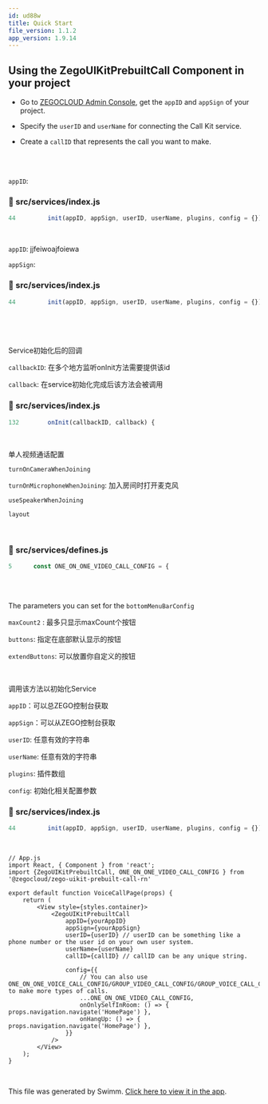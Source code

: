 ```yaml
---
id: ud88w
title: Quick Start
file_version: 1.1.2
app_version: 1.9.14
---
```


## Using the ZegoUIKitPrebuiltCall Component in your project

*   Go to [ZEGOCLOUD Admin Console](https://console.zegocloud.com/), get the `appID` and `appSign` of your project.

*   Specify the `userID` and `userName` for connecting the Call Kit service.

*   Create a `callID` that represents the call you want to make.
<br/>

<br/>

`appID`<swm-token data-swm-token=":src/services/index.js:44:3:3:`    init(appID, appSign, userID, userName, plugins, config = {}) {`"/>:
<!-- NOTE-swimm-snippet: the lines below link your snippet to Swimm -->
### 📄 src/services/index.js
```javascript
44         init(appID, appSign, userID, userName, plugins, config = {}) {
```

<br/>

`appID`<swm-token data-swm-token=":src/services/index.js:44:3:3:`    init(appID, appSign, userID, userName, plugins, config = {}) {`"/>: jjfeiwoajfoiewa

`appSign`<swm-token data-swm-token=":src/services/index.js:44:6:6:`    init(appID, appSign, userID, userName, plugins, config = {}) {`"/>:
<!-- NOTE-swimm-snippet: the lines below link your snippet to Swimm -->
### 📄 src/services/index.js
```javascript
44         init(appID, appSign, userID, userName, plugins, config = {}) {
```

<br/>

<br/>

<br/>

Service初始化后的回调

`callbackID`<swm-token data-swm-token=":src/services/index.js:132:3:3:`    onInit(callbackID, callback) {`"/>: 在多个地方监听onInit方法需要提供该id

`callback`<swm-token data-swm-token=":src/services/index.js:132:6:6:`    onInit(callbackID, callback) {`"/>: 在service初始化完成后该方法会被调用
<!-- NOTE-swimm-snippet: the lines below link your snippet to Swimm -->
### 📄 src/services/index.js
```javascript
132        onInit(callbackID, callback) {
```

<br/>

单人视频通话配置

`turnOnCameraWhenJoining`<swm-token data-swm-token=":src/services/defines.js:6:1:1:`    turnOnCameraWhenJoining: true,`"/>

`turnOnMicrophoneWhenJoining`<swm-token data-swm-token=":src/services/defines.js:7:1:1:`    turnOnMicrophoneWhenJoining: true,`"/>: 加入房间时打开麦克风

`useSpeakerWhenJoining`<swm-token data-swm-token=":src/services/defines.js:8:1:1:`    useSpeakerWhenJoining: true,`"/>

`layout`<swm-token data-swm-token=":src/services/defines.js:9:1:1:`    layout: {`"/>

<!-- empty line --><br/>
<!-- NOTE-swimm-snippet: the lines below link your snippet to Swimm -->
### 📄 src/services/defines.js
```javascript
5      const ONE_ON_ONE_VIDEO_CALL_CONFIG = {
```

<br/>

<br/>

The parameters you can set for the `bottomMenuBarConfig`<swm-token data-swm-token=":src/call/index.js:34:1:1:`        bottomMenuBarConfig = {},`"/>

`maxCount2`<swm-token data-swm-token=":src/call/index.js:73:1:1:`        maxCount2: topMaxCount = 3,`"/> : 最多只显示maxCount个按钮

`buttons`<swm-token data-swm-token=":src/call/index.js:56:1:1:`        buttons = [`"/>: 指定在底部默认显示的按钮

`extendButtons`<swm-token data-swm-token=":src/call/index.js:74:1:1:`        extendButtons: topExtendButtons = [],`"/>: 可以放置你自定义的按钮

<br/>

调用该方法以初始化Service

`appID`<swm-token data-swm-token=":src/services/index.js:44:3:3:`    init(appID, appSign, userID, userName, plugins, config = {}) {`"/>：可以总ZEGO控制台获取

`appSign`<swm-token data-swm-token=":src/services/index.js:44:6:6:`    init(appID, appSign, userID, userName, plugins, config = {}) {`"/>：可以从ZEGO控制台获取

`userID`<swm-token data-swm-token=":src/services/index.js:44:9:9:`    init(appID, appSign, userID, userName, plugins, config = {}) {`"/>: 任意有效的字符串

`userName`<swm-token data-swm-token=":src/services/index.js:44:12:12:`    init(appID, appSign, userID, userName, plugins, config = {}) {`"/>: 任意有效的字符串

`plugins`<swm-token data-swm-token=":src/services/index.js:44:15:15:`    init(appID, appSign, userID, userName, plugins, config = {}) {`"/>: 插件数组

`config`<swm-token data-swm-token=":src/services/index.js:44:18:18:`    init(appID, appSign, userID, userName, plugins, config = {}) {`"/>: 初始化相关配置参数
<!-- NOTE-swimm-snippet: the lines below link your snippet to Swimm -->
### 📄 src/services/index.js
```javascript
44         init(appID, appSign, userID, userName, plugins, config = {}) {
```

<br/>

```
// App.js
import React, { Component } from 'react';
import {ZegoUIKitPrebuiltCall, ONE_ON_ONE_VIDEO_CALL_CONFIG } from '@zegocloud/zego-uikit-prebuilt-call-rn'

export default function VoiceCallPage(props) {
    return (
        <View style={styles.container}>
            <ZegoUIKitPrebuiltCall
                appID={yourAppID}
                appSign={yourAppSign}
                userID={userID} // userID can be something like a phone number or the user id on your own user system. 
                userName={userName}
                callID={callID} // callID can be any unique string. 

                config={{
                    // You can also use ONE_ON_ONE_VOICE_CALL_CONFIG/GROUP_VIDEO_CALL_CONFIG/GROUP_VOICE_CALL_CONFIG to make more types of calls.
                    ...ONE_ON_ONE_VIDEO_CALL_CONFIG,
                    onOnlySelfInRoom: () => { props.navigation.navigate('HomePage') },
                    onHangUp: () => { props.navigation.navigate('HomePage') },
                }}
            />
        </View>
    );
}
```

<br/>

This file was generated by Swimm. [Click here to view it in the app](https://app.swimm.io/repos/Z2l0aHViJTNBJTNBemVnb191aWtpdF9wcmVidWlsdF9jYWxsX3JuJTNBJTNBTWF0Y2gtWWFuZw==/docs/ud88w).
